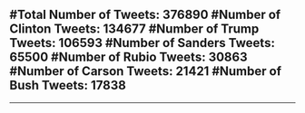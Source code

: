 #Total Number of Tweets: 376890 
#Number of Clinton Tweets: 134677
#Number of Trump Tweets: 106593
#Number of Sanders Tweets: 65500
#Number of Rubio Tweets: 30863
#Number of Carson Tweets: 21421
#Number of Bush Tweets: 17838
---
---

